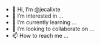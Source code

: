 - 👋 Hi, I’m @jecalixte
- 👀 I’m interested in ...
- 🌱 I’m currently learning ...
- 💞️ I’m looking to collaborate on ...
- 📫 How to reach me ...

<!---
jecalixte/jecalixte is a ✨ special ✨ repository because its `README.md` (this file) appears on your GitHub profile.
You can click the Preview link to take a look at your changes.
--->
